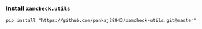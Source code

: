 ### Install `xamcheck.utils`
`pip install "https://github.com/pankaj28843/xamcheck-utils.git@master"`
